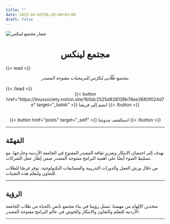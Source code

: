 ```yaml
---
title: ""
date: 2023-04-02T06:28:40+03:00
draft: false
---
```


![شعار مجتمع لينكس](img/logo-256x256.png)

<h1> <center>مجتمع لينكس</cenetr> </h1>

{{< lead >}}
<center> <i> مجتمع طُلّابي مُكرّس للبرمجيات مفتوحة المصدر. </i> </center>
<br>
{{< /lead >}}

<center>
{{< button href="https://linuxsociety.notion.site/1b0dc2525d828139b78ee3680f024d7e" target="_balnk" >}}
انضم إلى فريقنا
{{< /button >}}

<br>
<br>

{{< button href="posts" target="_self" >}}
استكشف مدونتنا
{{< /button >}}
</center>


<hr>

## المَهمّة
نهدف إلى احتضان الابتكار وتعزيز ثقافة المصدر المفتوح في الجامعة الأردنية وخارجها، مع تسليط الضوء أيضًا على أهمية البرامج مفتوحة المصدر ضمن إطار عمل الشركات.

من خلال ورش العمل والدورات التدريبية والمسابقات التكنولوجية، نوفر فرصًا للطلاب للتعاون ولتعلم هذه التقنيات.

<hr>

## الرؤية
متخذين الإلهام من مهمتنا، تتمثل رؤيتنا في بناء مجتمع نابض بالحياة من طلاب الجامعة الأردنية للتعلم والتعاون والابتكار والخوض في عالم البرامج مفتوحة المصدر.

<hr>
<br>
